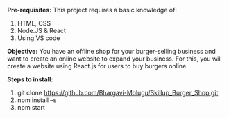 **Pre-requisites:**
This project requires a basic knowledge of:
1. HTML, CSS
2. Node.JS & React
3. Using VS code

**Objective:**
You have an offline shop for your burger-selling business and want to create an online website to expand your 
business. For this, you will create a website using React.js for users to buy burgers online.

**Steps to install:**
1. git clone https://github.com/Bhargavi-Molugu/Skillup_Burger_Shop.git 
2. npm install –s
3. npm start

